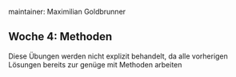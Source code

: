maintainer: Maximilian Goldbrunner

Woche 4: Methoden
---------------------------------------

Diese Übungen werden nicht explizit behandelt, da alle vorherigen Lösungen bereits
zur genüge mit  Methoden arbeiten
